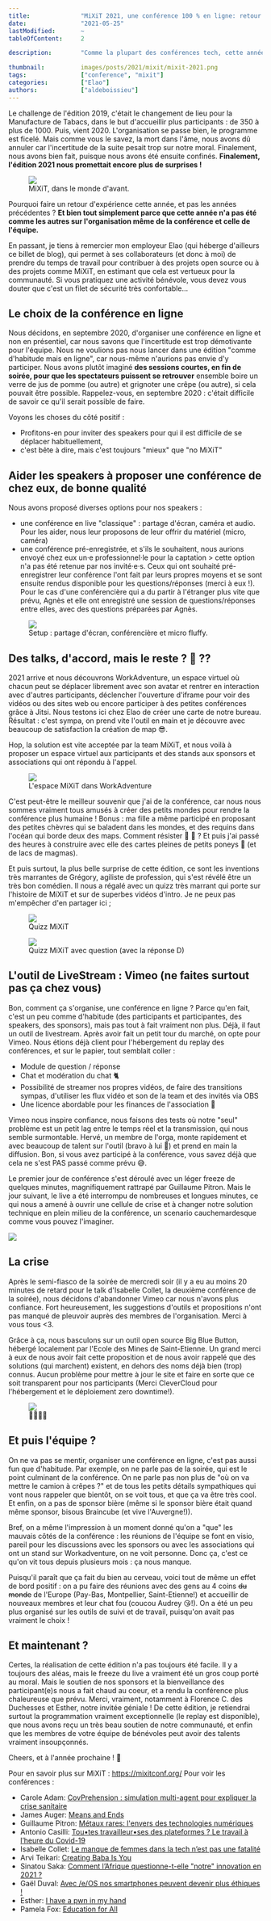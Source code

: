 ```yaml
---
title:              "MiXiT 2021, une conférence 100 % en ligne: retour d'expérience côté organisation"
date:               "2021-05-25"
lastModified:       ~
tableOfContent:     2

description:        "Comme la plupart des conférences tech, cette année, l'édition de MiXiT 2021 a eu lieu à distance. Alors, comment ça s'est passé côté orga ?"

thumbnail:          images/posts/2021/mixit/mixit-2021.png
tags:               ["conference", "mixit"]
categories:         ["Elao"]
authors:            ["aldeboissieu"]
---
```

Le challenge de l'édition 2019, c'était le changement de lieu pour la Manufacture de Tabacs, dans le but d'accueillir plus participants : de 350 à plus de 1000. Puis, vient 2020. L'organisation se passe bien, le programme est ficelé. Mais comme vous le savez, la mort dans l'âme, nous avons dû annuler car l'incertitude de la suite pesait trop sur notre moral. Finalement, nous avons bien fait, puisque nous avons été ensuite confinés. **Finalement, l'édition 2021 nous promettait encore plus de surprises !**

<figure>
    <img src="images/posts/2021/mixit/mixit-fun.png">
    <figcaption>
      <span class="figure__legend">MiXiT, dans le monde d'avant.</span>
    </figcaption>
</figure>

Pourquoi faire un retour d'expérience cette année, et pas les années précédentes ? **Et bien tout simplement parce que cette année n'a pas été comme les autres sur l'organisation même de la conférence et celle de l'équipe.**

En passant, je tiens à remercier mon employeur Elao (qui héberge d'ailleurs ce billet de blog), qui permet à ses collaborateurs (et donc à moi) de prendre du temps de travail pour contribuer à des projets open source ou à des projets comme MiXiT, en estimant que cela est vertueux pour la communauté. Si vous pratiquez une activité bénévole, vous devez vous douter que c'est un filet de sécurité très confortable…

## Le choix de la conférence en ligne

Nous décidons, en septembre 2020, d'organiser une conférence en ligne et non en présentiel, car nous savons que l'incertitude est trop démotivante pour l'équipe. Nous ne voulions pas nous lancer dans une édition "comme d'habitude mais en ligne", car nous-même n'aurions pas envie d'y participer. Nous avons plutôt imaginé **des sessions courtes, en fin de soirée, pour que les spectateurs puissent se retrouver** ensemble boire un verre de jus de pomme (ou autre) et grignoter une crêpe (ou autre), si cela pouvait être possible. Rappelez-vous, en septembre 2020 : c'était difficile de savoir ce qu'il serait possible de faire.

Voyons les choses du côté positif :

- Profitons-en pour inviter des speakers pour qui il est difficile de se déplacer habituellement, 
- c'est bête à dire, mais c'est toujours "mieux" que "no MiXiT"

## Aider les speakers à proposer une conférence de chez eux, de bonne qualité

Nous avons proposé diverses options pour nos speakers : 
- une conférence en live "classique" : partage d'écran, caméra et audio. Pour les aider, nous leur proposons de leur offrir du matériel (micro, caméra)
- une conférence pré-enregistrée, et s'ils le souhaitent, nous aurions envoyé chez eux un·e professionnel·le pour la captation > cette option n'a pas été retenue par nos invité·e·s. Ceux qui ont souhaité pré-enregistrer leur conférence l'ont fait par leurs propres moyens et se sont ensuite rendus disponible pour les questions/réponses (merci à eux !). Pour le cas d'une conférencière qui a du partir à l'étranger plus vite que prévu, Agnès et elle ont enregistré une session de questions/réponses entre elles, avec des questions préparées par Agnès. 

<figure>
    <img src="images/posts/2021/mixit/conference_esther.jpg">
    <figcaption>
      <span class="figure__legend">Setup : partage d'écran, conférencière et micro fluffy.</span>
    </figcaption>
</figure>

## Des talks, d'accord, mais le reste ? 🥞 ??

2021 arrive et nous découvrons WorkAdventure, un espace virtuel où chacun peut se déplacer librement avec son avatar et rentrer en interaction avec d'autres participants, déclencher l'ouverture d'iframe pour voir des vidéos ou des sites web ou encore participer à des petites conférences grâce à Jitsi. Nous testons ici chez Elao de créer une carte de notre bureau. Résultat : c'est sympa, on prend vite l'outil en main et je découvre avec beaucoup de satisfaction la création de map 😎. 

Hop, la solution est vite acceptée par la team MiXiT, et nous voilà à proposer un espace virtuel aux participants et des stands aux sponsors et associations qui ont répondu à l'appel. 

<figure>
    <img src="images/posts/2021/mixit/wa-mixit.png">
    <figcaption>
      <span class="figure__legend">L'espace MiXiT dans WorkAdventure</span>
    </figcaption>
</figure>

C'est peut-être le meilleur souvenir que j'ai de la conférence, car nous nous sommes vraiment tous amusés à créer des petits mondes pour rendre la conférence plus humaine ! Bonus : ma fille a même participé en proposant des petites chèvres qui se baladent dans les mondes, et des requins dans l'océan qui borde deux des maps. Comment résister 🐐 🦈 ? Et puis j'ai passé des heures à construire avec elle des cartes pleines de petits poneys 🥰 (et de lacs de magmas). 

Et puis surtout, la plus belle surprise de cette édition, ce sont les inventions très marrantes de Grégory, agiliste de profession, qui s'est révélé être un très bon comédien. Il nous a régalé avec un quizz très marrant qui porte sur l'histoire de MiXiT et sur de superbes vidéos d'intro. Je ne peux pas m'empêcher d'en partager ici ;

<figure>
    <img src="images/posts/2021/mixit/quizz-mixit.jpg">
    <figcaption>
      <span class="figure__legend">Quizz MiXiT</span>
    </figcaption>
</figure>

<figure>
    <img src="images/posts/2021/mixit/quizz-mixit2.jpg">
    <figcaption>
      <span class="figure__legend">Quizz MiXiT avec question (avec la réponse D)</span>
    </figcaption>
</figure>

## L'outil de LiveStream : Vimeo (ne faites surtout pas ça chez vous)

Bon, comment ça s'organise, une conférence en ligne ? Parce qu'en fait, c'est un peu comme d'habitude (des participants et participantes, des speakers, des sponsors), mais pas tout à fait vraiment non plus. 
Déjà, il faut un outil de livestream. Après avoir fait un petit tour du marché, on opte pour Vimeo. Nous étions déjà client pour l'hébergement du replay des conférences, et sur le papier, tout semblait coller : 

- Module de question / réponse
- Chat et modération du chat 🐈
- Possibilité de streamer nos propres vidéos, de faire des transitions sympas, d'utiliser les flux vidéo et son de la team et des invités via OBS 
- Une licence abordable pour les finances de l'association 💸

Vimeo nous inspire confiance, nous faisons des tests où notre "seul" problème est un petit lag entre le temps réel et la transmission, qui nous semble surmontable. Hervé, un membre de l'orga, monte rapidement et avec beaucoup de talent sur l'outil (bravo à lui 👏) et prend en main la diffusion. Bon, si vous avez participé à la conférence, vous savez déjà que cela ne s'est PAS passé comme prévu 😅. 

Le premier jour de conférence s'est déroulé avec un léger freeze de quelques minutes, magnifiquement rattrapé par Guillaume Pitron. Mais le jour suivant, le live a été interrompu de nombreuses et longues minutes, ce qui nous a amené à ouvrir une cellule de crise et à changer notre solution technique en plein milieu de la conférence, un scenario cauchemardesque comme vous pouvez l'imaginer. 

![](images/posts/2021/mixit/crazy.gif)

## La crise

Après le semi-fiasco de la soirée de mercredi soir (il y a eu au moins 20 minutes de retard pour le talk d'Isabelle Collet, la deuxième conférence de la soirée), nous décidons d'abandonner Vimeo car nous n'avons plus confiance. Fort heureusement, les suggestions d'outils et propositions n'ont pas manqué de pleuvoir auprès des membres de l'organisation. Merci à vous tous <3. 

Grâce à ça, nous basculons sur un outil open source Big Blue Button, hébergé localement par l'Ecole des Mines de Saint-Etienne. Un grand merci à eux de nous avoir fait cette proposition et de nous avoir rappelé que des solutions (qui marchent) existent, en dehors des noms déjà bien (trop) connus. 
Aucun problème pour mettre à jour le site et faire en sorte que ce soit transparent pour nos participants (Merci CleverCloud pour l'hébergement et le déploiement zero downtime!).

<figure>
    <img src="images/posts/2021/mixit/mixit-freeze.png">
    <figcaption>
      <span class="figure__legend">😬😬😬🥶</span>
    </figcaption>
</figure>

## Et puis l'équipe ? 

On ne va pas se mentir, organiser une conférence en ligne, c'est pas aussi fun que d'habitude. Par exemple, on ne parle pas de la soirée, qui est le point culminant de la conférence. On ne parle pas non plus de "où on va mettre le camion à crêpes ?" et de tous les petits détails sympathiques qui vont nous rappeler que bientôt, on se voit tous, et que ça va être très cool. Et enfin, on a pas de sponsor bière (même si le sponsor bière était quand même sponsor, bisous Braincube (et vive l'Auvergne!)). 

Bref, on a même l'impression à un moment donné qu'on a "que" les mauvais côtés de la conférence : les réunions de l'équipe se font en visio, pareil pour les discussions avec les sponsors ou avec les associations qui ont un stand sur Workadventure, on ne voit personne. Donc ça, c'est ce qu'on vit tous depuis plusieurs mois : ça nous manque. 

Puisqu'il paraît que ça fait du bien au cerveau, voici tout de même un effet de bord positif : on a pu faire des réunions avec des gens au 4 coins ~~du monde~~ de l'Europe (Pay-Bas, Montpellier, Saint-Etienne!) et accueillir de nouveaux membres et leur chat fou (coucou Audrey 😘!). On a été un peu plus organisé sur les outils de suivi et de travail, puisqu'on avait pas vraiment le choix ! 

## Et maintenant ?

Certes, la réalisation de cette édition n'a pas toujours été facile. Il y a toujours des aléas, mais le freeze du live a vraiment été un gros coup porté au moral. Mais le soutien de nos sponsors et la bienveillance des participant(e)s nous a fait chaud au coeur, et a rendu la conférence plus chaleureuse que prévu. Merci, vraiment, notamment à Florence C. des Duchesses et Esther, notre invitée géniale ! 
De cette édition, je retiendrai surtout la programmation vraiment exceptionnelle (le replay est disponible), que nous avons reçu un très beau soutien de notre communauté, et enfin que les membres de votre équipe de bénévoles peut avoir des talents vraiment insoupçonnés. 

Cheers, et à l'année prochaine ! 🙌

Pour en savoir plus sur MiXiT : https://mixitconf.org/
Pour voir les conférences : 
- Carole Adam: [CovPrehension : simulation multi-agent pour expliquer la crise sanitaire](https://mixitconf.org/2021/covprehension-simulation-multi-agent-pour-expliquer-la-crise-sanitaire)
- James Auger: [Means and Ends](https://mixitconf.org/2021/means-and-ends)
- Guillaume Pitron: [Métaux rares: l'envers des technologies numériques](https://mixitconf.org/2021/metaux-rares-l-envers-des-technologies-numeriques)
- Antonio Casilli: [Tou•tes travailleur•ses des plateformes ? Le travail à l’heure du Covid-19](https://mixitconf.org/2021/tou-tes-travailleur-ses-des-plateformes-le-travail-a-l-heure-du-covid-19)
- Isabelle Collet: [Le manque de femmes dans la tech n’est pas une fatalité](https://mixitconf.org/2021/le-manque-de-femmes-dans-la-tech-n-est-pas-une-fatalite)
- Arvi Teikari: [Creating Baba Is You](https://mixitconf.org/2021/creating-baba-is-you)
- Sinatou Saka: [Comment l’Afrique questionne-t-elle "notre" innovation en 2021 ?](https://mixitconf.org/2021/comment-l-afrique-questionne-t-elle-notre-innovation-en-2021-)
- Gaël Duval: [Avec /e/OS nos smartphones peuvent devenir plus éthiques !](https://mixitconf.org/2021/avec-e-os-nos-smartphones-peuvent-devenir-plus-ethiques-)
- Esther: [I have a pwn in my hand](https://mixitconf.org/2021/i-have-a-pwn-in-my-hand)
- Pamela Fox: [Education for All](https://mixitconf.org/2021/education-for-all)
